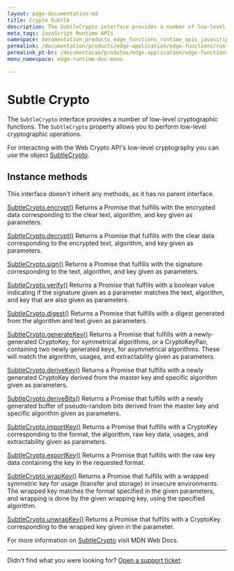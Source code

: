 ```yaml
---
layout: page-documentation-md
title: Crypto Subtle
description: The SubtleCrypto interface provides a number of low-level cryptographic functions.
meta_tags: JavaScript Runtime APIs
namespace: documentation_products_edge_functions_runtime_apis_javascript_subtle_crypto
permalink: /documentation/products/edge-application/edge-functions/runtime-apis/javascript/subtle-crypto/
permalink_pt-br: /documentacao/produtos/edge-application/edge-functions/runtime-apis/javascript/subtle-crypto/
menu_namespace: edge-runtime-doc-menu

---
```


# Subtle Crypto 

The `SubtleCrypto` interface provides a number of low-level cryptographic functions. The `SubtleCrypto` property allows you to perform low-level cryptographic operations.

For interacting with the Web Crypto API's low-level cryptography you can use the object [SubtleCrypto](https://developer.mozilla.org/en-US/docs/Web/API/SubtleCrypto).

## Instance methods

This interface doesn't inherit any methods, as it has no parent interface.

[SubtleCrypto.encrypt()](https://developer.mozilla.org/en-US/docs/Web/API/SubtleCrypto/encrypt)
Returns a Promise that fulfills with the encrypted data corresponding to the clear text, algorithm, and key given as parameters.

[SubtleCrypto.decrypt()](https://developer.mozilla.org/en-US/docs/Web/API/SubtleCrypto/decrypt)
Returns a Promise that fulfills with the clear data corresponding to the encrypted text, algorithm, and key given as parameters.

[SubtleCrypto.sign()](https://developer.mozilla.org/en-US/docs/Web/API/SubtleCrypto/sign)
Returns a Promise that fulfills with the signature corresponding to the text, algorithm, and key given as parameters.

[SubtleCrypto.verify()](https://developer.mozilla.org/en-US/docs/Web/API/SubtleCrypto/verify)
Returns a Promise that fulfills with a boolean value indicating if the signature given as a parameter matches the text, algorithm, and key that are also given as parameters.

[SubtleCrypto.digest()](https://developer.mozilla.org/en-US/docs/Web/API/SubtleCrypto/digest)
Returns a Promise that fulfills with a digest generated from the algorithm and text given as parameters.

[SubtleCrypto.generateKey()](https://developer.mozilla.org/en-US/docs/Web/API/SubtleCrypto/generateKey)
Returns a Promise that fulfills with a newly-generated CryptoKey, for symmetrical algorithms, or a CryptoKeyPair, containing two newly generated keys, for asymmetrical algorithms. These will match the algorithm, usages, and extractability given as parameters.

[SubtleCrypto.deriveKey()](https://developer.mozilla.org/en-US/docs/Web/API/SubtleCrypto/deriveKey)
Returns a Promise that fulfills with a newly generated CryptoKey derived from the master key and specific algorithm given as parameters.

[SubtleCrypto.deriveBits()](https://developer.mozilla.org/en-US/docs/Web/API/SubtleCrypto/deriveBits)
Returns a Promise that fulfills with a newly generated buffer of pseudo-random bits derived from the master key and specific algorithm given as parameters.

[SubtleCrypto.importKey()](https://developer.mozilla.org/en-US/docs/Web/API/SubtleCrypto/importKey)
Returns a Promise that fulfills with a CryptoKey corresponding to the format, the algorithm, raw key data, usages, and extractability given as parameters.

[SubtleCrypto.exportKey()](https://developer.mozilla.org/en-US/docs/Web/API/SubtleCrypto/exportKey)
Returns a Promise that fulfills with the raw key data containing the key in the requested format.

[SubtleCrypto.wrapKey()](https://developer.mozilla.org/en-US/docs/Web/API/SubtleCrypto/wrapKey)
Returns a Promise that fulfills with a wrapped symmetric key for usage (transfer and storage) in insecure environments. The wrapped key matches the format specified in the given parameters, and wrapping is done by the given wrapping key, using the specified algorithm.

[SubtleCrypto.unwrapKey()](https://developer.mozilla.org/en-US/docs/Web/API/SubtleCrypto/unwrapKey)
Returns a Promise that fulfills with a CryptoKey corresponding to the wrapped key given in the parameter.

For more information on [SubtleCrypto](https://developer.mozilla.org/en-US/docs/Web/API/SubtleCrypto) visit MDN Web Docs.

---

Didn't find what you were looking for? [Open a support ticket](https://tickets.azion.com/).
